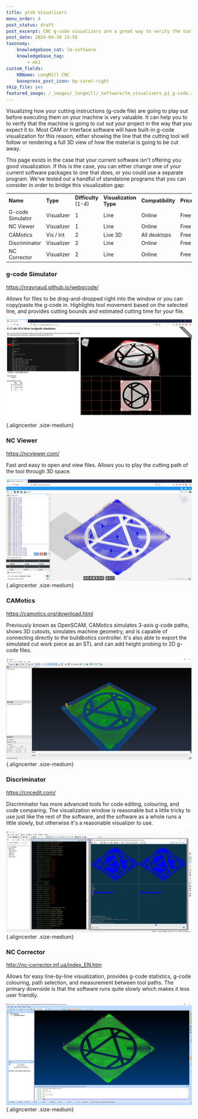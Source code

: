 ```yaml
---
title: ytsb Visualizers
menu_order: 4
post_status: draft
post_excerpt: CNC g-code visualizers are a great way to verify the toolpaths of your g-code file before running them on your LongMill CNC machine.
post_date: 2024-04-30 15:58
taxonomy:
    knowledgebase_cat: lm-software
    knowledgebase_tag:
        - mk1
custom_fields:
    KBName: LongMill CNC
    basepress_post_icon: bp-caret-right
skip_file: yes
featured_image: /_images/_longmill/_software/lm_visualizers_p1_g-code.JPG
---
```

<p>Visualizing how your cutting instructions (g-code file) are going to play out before executing them on your machine is very valuable. It can help you to to verify that the machine is going to cut out your project in the way that you expect it to. Most CAM or Interface software will have built-in g-code visualization for this reason, either showing the line that the cutting tool will follow or rendering a full 3D view of how the material is going to be cut away.</p>
<p>This page exists in the case that your current software isn't offering you good visualization. If this is the case, you can either change one of your current software packages to one that does, or you could use a separate program. We've tested out a handful of standalone programs that you can consider in order to bridge this visualization gap:</p>

<p><!-- wp:table --></p>
<table class="wp-table" width="85%">
<tbody>
<tr>
<td><strong>Name</strong></td>
<td><strong>Type</strong></td>
<td><strong>Difficulty</strong> (1-4)</td>
<td><strong>Visualization Type<br /></strong></td>
<td><strong>Compatibility</strong></td>
<td><strong>Price</strong></td>
</tr>
<tr>
<td>G-code Simulator</td>
<td><span class="greText">Visualizer</span></td>
<td>1</td>
<td>Line</td>
<td>Online</td>
<td>Free</td>
</tr>
<tr>
<td>NC Viewer</td>
<td><span class="greText">Visualizer</span></td>
<td>1</td>
<td>Line</td>
<td>Online</td>
<td>Free</td>
</tr>
<tr>
<td>CAMotics</td>
<td><span class="greText">Vis</span> / <span class="orgText">Int</span></td>
<td>2</td>
<td>Live 3D</td>
<td>All desktops</td>
<td>Free</td>
</tr>
<tr>
<td>Discriminator</td>
<td><span class="greText">Visualizer</span></td>
<td>2</td>
<td>Line</td>
<td>Online</td>
<td>Free</td>
</tr>
<tr>
<td>NC Corrector</td>
<td><span class="greText">Visualizer</span></td>
<td>2</td>
<td>Line</td>
<td>Online</td>
<td>Free</td>
</tr>
</tbody>
</table>

<h3><strong>g-code Simulator</strong></h3>

<p><a href="https://nraynaud.github.io/webgcode/" target="_blank" rel="noopener noreferrer">https://nraynaud.github.io/webgcode/</a></p>
<p>Allows for files to be drag-and-dropped right into the window or you can copy/paste the g-code in. Highlights tool movement based on the selected line, and provides cutting bounds and estimated cutting time for your file.</p>

![](/_images/_longmill/_software/lm_visualizers_p1_g-code.JPG){.aligncenter .size-medium}

<h3><strong>NC Viewer </strong></h3>

<p><a href="https://ncviewer.com/" target="_blank" rel="noopener noreferrer">https://ncviewer.com/</a></p>
<p>Fast and easy to open and view files. Allows you to play the cutting path of the tool through 3D space.</p>

![](/_images/_longmill/_software/lm_visualizers_p2_NCViewer.JPG){.aligncenter .size-medium}

<h3><strong>CAMotics</strong></h3>

<p><a href="https://camotics.org/download.html" target="_blank" rel="noopener noreferrer">https://camotics.org/download.html</a></p>
<p>Previously known as OpenSCAM, CAMotics simulates 3-axis g-code paths, shows 3D cutouts, simulates machine geometry, and is capable of connecting directly to the buildbotics controller. It's also able to export the simulated cut work piece as an STL and can add height probing to 2D g-code files.</p>

![](/_images/_longmill/_software/lm_visualizers_p3_CAMotics.JPG){.aligncenter .size-medium}

<h3><strong>Discriminator</strong></h3>

<p><a href="https://cncedit.com/" target="_blank" rel="noopener noreferrer">https://cncedit.com/</a></p>
<p>Discriminator has more advanced tools for code editing, colouring, and code comparing. The visualization window is reasonable but a little tricky to use just like the rest of the software, and the software as a whole runs a little slowly, but otherwise it's a reasonable visualizer to use.</p>

![](/_images/_longmill/_software/lm_visualizers_p4_Discrim.JPG){.aligncenter .size-medium}

<h3><strong>NC Corrector</strong></h3>

<p><a href="http://nc-corrector.inf.ua/index_EN.htm" target="_blank" rel="noopener noreferrer">http://nc-corrector.inf.ua/index_EN.htm</a></p>
<p>Allows for easy line-by-line visualization, provides g-code statistics, g-code colouring, path selection, and measurement between tool paths. The primary downside is that the software runs quite slowly which makes it less user friendly.</p>

![](/_images/_longmill/_software/lm_visualizers_p5_NCCorrector.JPG){.aligncenter .size-medium}

